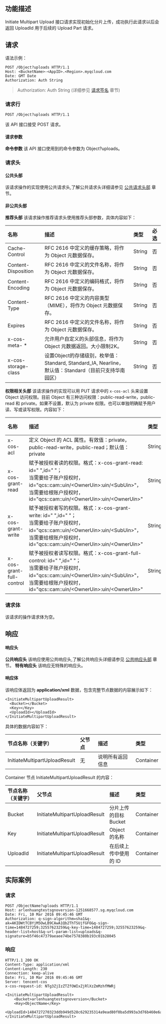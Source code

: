 ## 功能描述
Initiate Multipart Upload 接口请求实现初始化分片上传，成功执行此请求以后会返回 UploadId 用于后续的 Upload Part 请求。

## 请求

语法示例：
```
POST /Object?uploads HTTP/1.1
Host: <BucketName>-<AppID>.<Region>.myqcloud.com
Date: GMT Date
Authorization: Auth String
```

> Authorization: Auth String (详细参见 [请求签名](https://www.qcloud.com/document/product/436/7778) 章节)

### 请求行
```
POST /Object?uploads HTTP/1.1
```
该 API 接口接受 POST 请求。

#### 请求参数
**命令参数**
该 API 接口使用到的命令参数为 Object?uploads。

### 请求头

#### 公共头部
该请求操作的实现使用公共请求头,了解公共请求头详细请参见 [公共请求头部](https://www.qcloud.com/document/product/436/7728) 章节。

#### 非公共头部
**推荐头部**
该请求操作推荐请求头使用推荐头部参数，具体内容如下：

|名称|描述|类型|必选|
|:---|:---|:---|:---|
| Cache-Control | RFC 2616 中定义的缓存策略，将作为 Object 元数据保存。| String | 否 |
| Content-Disposition | RFC 2616 中定义的文件名称，将作为 Object 元数据保存。| String | 否 |
| Content-Encoding | RFC 2616 中定义的编码格式，将作为 Object 元数据保存。| String | 否 |
| Content-Type| RFC 2616 中定义的内容类型（MIME），将作为 Object 元数据保存。| String | 否 |
| Expires | RFC 2616 中定义的文件名称，将作为 Object 元数据保存。| String | 否 |
| x-cos-meta- * | 允许用户自定义的头部信息，将作为 Object 元数据返回。大小限制2K。 | String | 否 |
| x-cos-storage-class | 设置Object的存储级别，枚举值：Standard, Standard_IA, Nearline，默认值：Standard（目前只支持华南园区）| String | 否 |

**权限相关头部**
该请求操作的实现可以用 PUT 请求中的 `x-cos-acl` 头来设置 Object 访问权限。目前 Object 有三种访问权限：public-read-write，public-read 和 private。如果不设置，默认为 private 权限。也可以单独明确赋予用户读、写或读写权限。内容如下：

|名称|描述|类型|必选|
|:---|:-- |:--|:--|
| x-cos-acl | 定义 Object 的 ACL 属性。有效值：private，public-read-write，public-read；默认值：private | String|  否 |
| x-cos-grant-read | 赋予被授权者读的权限。格式：x-cos-grant-read: id=" ",id=" "；<br/>当需要给子账户授权时，id="qcs::cam::uin/&lt;OwnerUin&gt;:uin/&lt;SubUin&gt;"，<br/>当需要给根账户授权时，id="qcs::cam::uin/&lt;OwnerUin&gt;:uin/&lt;OwnerUin&gt;" | String |  否 |
| x-cos-grant-write| 赋予被授权者写的权限。格式：x-cos-grant-write: id=" ",id=" "；<br/>当需要给子账户授权时，id="qcs::cam::uin/&lt;OwnerUin&gt;:uin/&lt;SubUin&gt;"，<br/>当需要给根账户授权时，id="qcs::cam::uin/&lt;OwnerUin&gt;:uin/&lt;OwnerUin&gt;" |String |  否 |
| x-cos-grant-full-control | 赋予被授权者读写权限。格式：x-cos-grant-full-control: id=" ",id=" "；<br/>当需要给子账户授权时，id="qcs::cam::uin/&lt;OwnerUin&gt;:uin/&lt;SubUin&gt;"，<br/>当需要给根账户授权时，id="qcs::cam::uin/&lt;OwnerUin&gt;:uin/&lt;OwnerUin&gt;" | String|  否 |

### 请求体
该请求的操作请求体为空。

## 响应

#### 响应头
**公共响应头** 
该响应使用公共响应头,了解公共响应头详细请参见 [公共响应头部](https://www.qcloud.com/document/product/436/7729) 章节。
**特有响应头**
该响应无特殊的响应头。

#### 响应体
该响应体返回为 **application/xml** 数据，包含完整节点数据的内容展示如下：
```
<InitiateMultipartUploadResult>
  <Bucket></Bucket>
  <Key></Key>
  <UploadId></UploadId>
</InitiateMultipartUploadResult>
```
具体的数据内容如下：

|节点名称（关键字）|父节点|描述|类型|
|:---|:-- |:--|:--|
| InitiateMultipartUploadResult |无| 说明所有返回信息 | Container |

Container 节点 InitiateMultipartUploadResult 的内容：

|节点名称（关键字）|父节点|描述|类型|
|:---|:-- |:--|:--|
| Bucket | InitiateMultipartUploadResult | 分片上传的目标 Bucket |  Container |
| Key | InitiateMultipartUploadResult | Object 的名称 |  Container |
| UploadId | InitiateMultipartUploadResult | 在后续上传中使用的 ID |  Container |

## 实际案例

### 请求
```
POST /ObjectName?uploads HTTP/1.1
Host: arlenhuangtestsgnoversion-1251668577.sg.myqcloud.com
Date: Fri, 10 Mar 2016 09:45:46 GMT
Authorization: q-sign-algorithm=sha1&q-ak=AKIDWtTCBYjM5OwLB9CAwA1Qb2ThTSUjfGFO&q-sign-time=1484727259;32557623259&q-key-time=1484727259;32557623259&q-header-list=host&q-url-param-list=uploads&q-signature=b5f46c47379aeaee74be7578380b193c01b28045

```

### 响应
```
HTTP/1.1 200 OK
Content-Type: application/xml
Content-Length: 230
Connection: keep-alive
Date: Fri, 10 Mar 2016 09:45:46 GMT
Server: tencent-cos
x-cos-request-id: NTg3ZjIzZTZfOWIxZjRlXzZmMzhfMWRj

<InitiateMultipartUploadResult>
    <Bucket>arlenhuangtestsgnoversion</Bucket>
    <Key>ObjectName</Key>
    <UploadId>1484727270323ddb949d528c629235314a9ead80f0ba5d993a3d76b460e6a9cceb9633b08e</UploadId>
</InitiateMultipartUploadResult>
```
